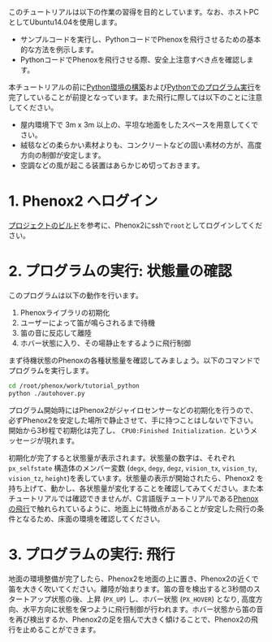 このチュートリアルは以下の作業の習得を目的としています。なお、ホストPCとしてUbuntu14.04を使用します。

- サンプルコードを実行し、PythonコードでPhenoxを飛行させるための基本的な方法を例示します。
- PythonコードでPhenoxを飛行させる際、安全上注意すべき点を確認します。

本チュートリアルの前に[Python環境の構築](../dev/pythonenv)および[Pythonでのプログラム実行](./python_led)を完了していることが前提となっています。また飛行に際しては以下のことに注意してください。

 - 屋内環境下で 3m x 3m 以上の、平坦な地面をしたスペースを用意してくでさい。
 - 絨毯などの柔らかい素材よりも、コンクリートなどの固い素材の方が、高度方向の制御が安定します。
 - 空調などの風が起こる装置はあらかじめ切っておきます。


# 1. Phenox2 へログイン
[プロジェクトのビルド](./build)を参考に、Phenox2にsshで`root`としてログインしてください。

# 2. プログラムの実行: 状態量の確認
このプログラムは以下の動作を行います。

1. Phenoxライブラリの初期化
2. ユーザーによって笛が鳴らされるまで待機
3. 笛の音に反応して離陸
4. ホバー状態に入り、その場静止をするように飛行制御

まず待機状態のPhenoxの各種状態量を確認してみましょう。以下のコマンドでプログラムを実行します。

```bash
cd /root/phenox/work/tutorial_python
python ./autohover.py
```

プログラム開始時にはPhenox2がジャイロセンサーなどの初期化を行うので、必ずPhenox2を安定した場所で静止させて、手に持つことはしないで下さい。開始から3秒程で初期化は完了し、 `CPU0:Finished Initialization.` というメッセージが現れます。

初期化が完了すると状態量が表示されます。状態量の数字は、それぞれ `px_selfstate` 構造体のメンバー変数 (`degx`, `degy`, `degz`, `vision_tx`, `vision_ty`, `vision_tz`, `height`)を表しています。状態量の表示が開始されたら、Phenox2 を持ち上げて、動かし、各状態量が変化することを確認してみてください。また本チュートリアルでは確認できませんが、C言語版チュートリアルである[Phenoxの飛行](controll)で触れられているように、地面上に特徴点があることが安定した飛行の条件となるため、床面の環境を確認してください。


# 3. プログラムの実行: 飛行
地面の環境整備が完了したら、Phenox2を地面の上に置き、Phenox2の近くで笛を大きく吹いてください。離陸が始まります。笛の音を検出すると3秒間のスタートアップ状態の後、上昇 (`PX_UP`) し、ホバー状態 (`PX_HOVER`) となり, 高度方向、水平方向に状態を保つように飛行制御が行われます。ホバー状態から笛の音を再び検出するか、Phenox2の足を掴んで大きく傾けることで、Phenox2の飛行を止めることができます。

